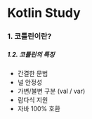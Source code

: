 # Kotlin Study
### 1. 코틀린이란?
##### 1.2. 코틀린의 특징
- 간결한 문법
- 널 안정성
- 가변/불변 구분 (val / var)
- 람다식 지원
- 자바 100% 호환